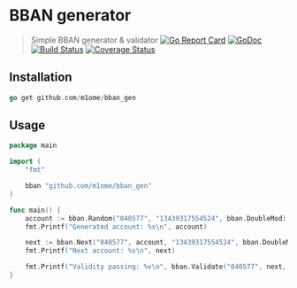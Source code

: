 # BBAN generator
> Simple BBAN generator & validator
[![Go Report Card](https://goreportcard.com/badge/github.com/m1ome/bban_gen)](https://goreportcard.com/report/github.com/m1ome/bban_gen)
[![GoDoc](https://godoc.org/github.com/m1ome/bban_gen?status.svg)](https://godoc.org/github.com/m1ome/bban_gen)
[![Build Status](https://travis-ci.org/m1ome/bban_gen.svg?branch=master)](https://travis-ci.org/m1ome/bban_gen)
[![Coverage Status](https://coveralls.io/repos/github/m1ome/bban_gen/badge.svg?branch=master)](https://coveralls.io/github/m1ome/bban_gen?branch=master)

## Installation
```go
go get github.com/m1ome/bban_gen
```

## Usage
```go
package main

import (
    "fmt"

    bban "github.com/m1ome/bban_gen"
)

func main() {
	account := bban.Random("040577", "13439317554524", bban.DoubleMod)
	fmt.Printf("Generated account: %s\n", account)

	next := bban.Next("040577", account, "13439317554524", bban.DoubleMod)
	fmt.Printf("Next account: %s\n", next)

	fmt.Printf("Validity passing: %v\n", bban.Validate("040577", next, "13439317554524", bban.DoubleMod))
}
```